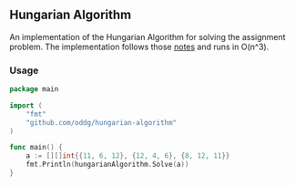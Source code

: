 ## Hungarian Algorithm

An implementation of the Hungarian Algorithm for solving the assignment problem.
The implementation follows those [notes](http://www.cse.ust.hk/~golin/COMP572/Notes/Matching.pdf) and runs in O(n^3).

### Usage

```Go
package main

import (
	"fmt"
	"github.com/oddg/hungarian-algorithm"
)

func main() {
	a := [][]int{{11, 6, 12}, {12, 4, 6}, {8, 12, 11}}
	fmt.Println(hungarianAlgorithm.Solve(a))
}
```
